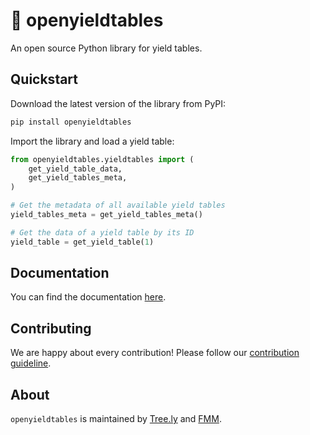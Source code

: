 # 🌲 openyieldtables

An open source Python library for yield tables.

## Quickstart

Download the latest version of the library from PyPI:

```bash
pip install openyieldtables
```

Import the library and load a yield table:

```python
from openyieldtables.yieldtables import (
    get_yield_table_data,
    get_yield_tables_meta,
)

# Get the metadata of all available yield tables
yield_tables_meta = get_yield_tables_meta()

# Get the data of a yield table by its ID
yield_table = get_yield_table(1)
```

## Documentation

You can find the documentation [here](https://openyieldtables.readthedocs.io/latest/).

## Contributing

We are happy about every contribution! Please follow our [contribution guideline](https://openyieldtables.readthedocs.io/latest/contributing).

## About

`openyieldtables` is maintained by [Tree.ly](https://tree.ly) and [FMM](https://www.fmm.at/).
